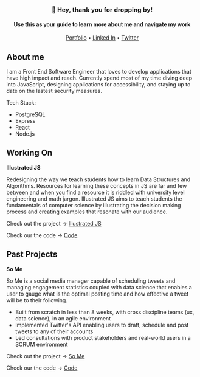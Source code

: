 <h3 align="center">👋 Hey, thank you for dropping by!</h3>
<h4 width="70%" align="center">Use this as your guide to learn more about me and navigate my work</h4>

<p align="center">
  <a href="https://MatthewBedard.dev">Portfolio</a> •
  <a href="https://www.linkedin.com/in/matthew-bedard-dev/">Linked In</a> •
  <a href="https://twitter.com/Matthew_Bedard_">Twitter</a>
</p>


## About me
I am a Front End Software Engineer that loves to develop applications that have high impact and reach. Currently spend most of my time diving deep into JavaScript, designing applications for accessibility, and staying up to date on the lastest security measures.

Tech Stack:
- PostgreSQL
- Express
- React
- Node.js

## Working On
**Illustrated JS**

Redesigning the way we teach students how to learn Data Structures and Algorithms. Resources for learning these concepts in JS are far and few between and when you find a resource it is riddled with university level engineering and math jargon. Illustrated JS aims to teach students the fundamentals of computer science by illustrating the decision making process and creating examples that resonate with our audience. 

Check out the project → [Illustrated JS ](https://illustratedjs.io/)

Check our the code → [Code](https://github.com/Matt-GitHub/Illustrated)

## Past Projects
**So Me**

So Me is a social media manager capable of scheduling tweets and managing engagement statistics coupled with data science that enables a user to gauge what is the optimal posting time and how effective a tweet will be to their following.

- Built from scratch in less than 8 weeks, with cross discipline teams (ux, data science), in an agile environment
- Implemented Twitter's API enabling users to draft, schedule and post tweets to any of their accounts
- Led consultations with product stakeholders and real-world users in a SCRUM environment 

Check out the project → [So Me](so-me.net)

Check our the code → [Code](https://github.com/Matt-GitHub/social-media-strategy-fe)





